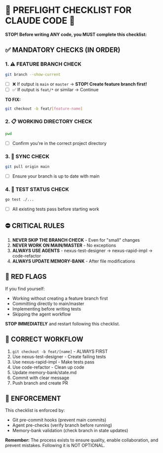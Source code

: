 # 🚨 PREFLIGHT CHECKLIST FOR CLAUDE CODE 🚨

**STOP! Before writing ANY code, you MUST complete this checklist:**

## ✅ MANDATORY CHECKS (IN ORDER)

### 1. ⚠️ FEATURE BRANCH CHECK
```bash
git branch --show-current
```
- [ ] ❌ If output is `main` or `master` → **STOP! Create feature branch first!**
- [ ] ✅ If output is `feat/*` or similar → Continue

**TO FIX:** 
```bash
git checkout -b feat/[feature-name]
```

### 2. 📋 WORKING DIRECTORY CHECK
```bash
pwd
```
- [ ] Confirm you're in the correct project directory

### 3. 🔄 SYNC CHECK
```bash
git pull origin main
```
- [ ] Ensure your branch is up to date with main

### 4. 🧪 TEST STATUS CHECK
```bash
go test ./...
```
- [ ] All existing tests pass before starting work

## ⛔ CRITICAL RULES

1. **NEVER SKIP THE BRANCH CHECK** - Even for "small" changes
2. **NEVER WORK ON MAIN/MASTER** - No exceptions
3. **ALWAYS USE AGENTS** - nexus-test-designer → nexus-rapid-impl → code-refactor
4. **ALWAYS UPDATE MEMORY-BANK** - After file modifications

## 🔴 RED FLAGS

If you find yourself:
- Working without creating a feature branch first
- Committing directly to main/master
- Implementing before writing tests
- Skipping the agent workflow

**STOP IMMEDIATELY** and restart following this checklist.

## 🎯 CORRECT WORKFLOW

1. `git checkout -b feat/[name]` - ALWAYS FIRST
2. Use nexus-test-designer - Create failing tests
3. Use nexus-rapid-impl - Make tests pass
4. Use code-refactor - Clean up code
5. Update memory-bank/state.md
6. Commit with clear message
7. Push branch and create PR

## 🚨 ENFORCEMENT

This checklist is enforced by:
- Git pre-commit hooks (prevent main commits)
- Agent pre-checks (verify branch before running)
- Memory-bank validation (check branch in state updates)

**Remember:** The process exists to ensure quality, enable collaboration, and prevent mistakes. Following it is NOT OPTIONAL.